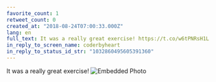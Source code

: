 ```yaml
---
favorite_count: 1
retweet_count: 0
created_at: "2018-08-24T07:00:33.000Z"
lang: en
full_text: It was a really great exercise! https://t.co/w6tPNRsH1L
in_reply_to_screen_name: coderbyheart
in_reply_to_status_id_str: "1032860495605391360"
---
```


It was a really great exercise!
![Embedded Photo](https://twitter-media-coderbyheart.s3.eu-north-1.amazonaws.com/1032885356612526080-DlWLuRQXcAAHtJl.jpg)
